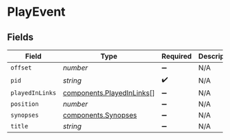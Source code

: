 # PlayEvent


## Fields

| Field                                                                  | Type                                                                   | Required                                                               | Description                                                            |
| ---------------------------------------------------------------------- | ---------------------------------------------------------------------- | ---------------------------------------------------------------------- | ---------------------------------------------------------------------- |
| `offset`                                                               | *number*                                                               | :heavy_minus_sign:                                                     | N/A                                                                    |
| `pid`                                                                  | *string*                                                               | :heavy_check_mark:                                                     | N/A                                                                    |
| `playedInLinks`                                                        | [components.PlayedInLinks](../../models/components/playedinlinks.md)[] | :heavy_minus_sign:                                                     | N/A                                                                    |
| `position`                                                             | *number*                                                               | :heavy_minus_sign:                                                     | N/A                                                                    |
| `synopses`                                                             | [components.Synopses](../../models/components/synopses.md)             | :heavy_minus_sign:                                                     | N/A                                                                    |
| `title`                                                                | *string*                                                               | :heavy_minus_sign:                                                     | N/A                                                                    |